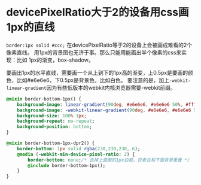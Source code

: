 devicePixelRatio大于2的设备用css画1px的直线
====

`border:1px solid #ccc;`
在devicePixelRatio等于2的设备上会被画成难看的2个像素直线。
用1px的背景图也无济于事。那么只能用能画出半个像素的css来实现：比如 1px的渐变，box-shadow。

要画出1px的水平直线，需要画一个从上到下的1px高的渐变，上0.5px是要画的颜色，比如#e6e6e6，下0.5px是背景色，比如白色。
要注意的是，加上`-webkit-linear-gradient`因为有些低版本的webkit内核浏览器需要-webkit前缀。

```sass
@mixin border-bottom-1px() {
	background-image: linear-gradient(90deg, #e6e6e6, #e6e6e6 50%, #fff 50%);
	background-image: -webkit-linear-gradient(90deg, #e6e6e6, #e6e6e6 50%, #fff 50%); /* 低版本webkit兼容 */
	background-size: 100% 1px;
	background-repeat: no-repeat;
	background-position: bottom;
}

@mixin border-bottom-1px-dpr2() {
	border-bottom: 1px solid rgba(230,230,230,.6);
	@media (-webkit-min-device-pixel-ratio: 2) {
		border-bottom: none;/* 去掉上面画的1px边框，否者会和下面背景重叠 */
		@include border-bottom-1px();
	}
}
```
